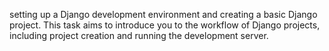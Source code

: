  setting up a Django development environment and creating a basic Django project. This task aims to introduce you to the workflow of Django projects, including project creation and running the development server.